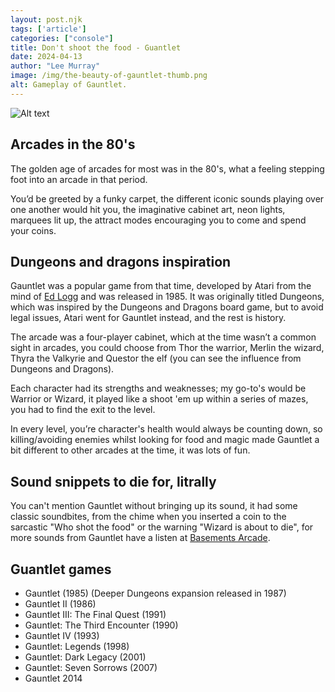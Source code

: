 ```yaml
---
layout: post.njk 
tags: ['article']
categories: ["console"]
title: Don't shoot the food - Guantlet
date: 2024-04-13
author: "Lee Murray"
image: /img/the-beauty-of-gauntlet-thumb.png
alt: Gameplay of Gauntlet.
---
```


![Alt text](/img/guantlet-book.png "An open 'Coin-Op: The Arcade Guide' book which shows information about the Gauntlet games.")

## Arcades in the 80's

The golden age of arcades for most was in the 80's, what a feeling stepping foot into an arcade in that period.

You’d be greeted by a funky carpet, the different iconic sounds playing over one another would hit you, the imaginative cabinet art, neon lights, marquees lit up, the attract modes encouraging you to come and spend your coins.

## Dungeons and dragons inspiration

Gauntlet was a popular game from that time, developed by Atari from the mind of [Ed Logg](https://en.wikipedia.org/wiki/Ed_Logg) and was released in 1985. It was originally titled Dungeons, which was inspired by the Dungeons and Dragons board game, but to avoid legal issues, Atari went for Gauntlet instead, and the rest is history.

The arcade was a four-player cabinet, which at the time wasn’t a common sight in arcades, you could choose from Thor the warrior, Merlin the wizard, Thyra the Valkyrie and Questor the elf (you can see the influence from Dungeons and Dragons).

Each character had its strengths and weaknesses; my go-to's would be Warrior or Wizard, it played like a shoot 'em up within a series of mazes, you had to find the exit to the level.

In every level, you’re character's health would always be counting down, so killing/avoiding enemies whilst looking for food and magic made Gauntlet a bit different to other arcades at the time, it was lots of fun.

## Sound snippets to die for, litrally

You can't mention Gauntlet without bringing up its sound, it had some classic soundbites, from the chime when you inserted a coin to the sarcastic "Who shot the food" or the warning "Wizard is about to die", for more sounds from Gauntlet have a listen at [Basements Arcade](https://www.basementarcade.com/Gaunlet.html).


## Guantlet games 

- Gauntlet (1985) (Deeper Dungeons expansion released in 1987)
- Gauntlet II (1986)
- Gauntlet III: The Final Quest (1991)
- Gauntlet: The Third Encounter (1990)
- Gauntlet IV (1993)
- Gauntlet: Legends (1998)
- Gauntlet: Dark Legacy (2001)
- Gauntlet: Seven Sorrows (2007)
- Gauntlet 2014

